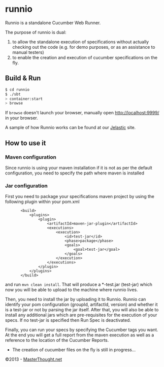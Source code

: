 # runnio #

Runnio is a standalone Cucumber Web Runner.

The purpose of runnio is dual:

1. to allow the standalone execution of specifications without actually checking out the code (e.g. for demo purposes, or as an assistance to manual testers)
2. to enable the creation and execution of cucumber specifications on the fly.

## Build & Run ##

```sh
$ cd runnio
$ ./sbt
> container:start
> browse
```

If `browse` doesn't launch your browser, manually open [http://localhost:9999/](http://localhost:9999/) in your browser.

A sample of how Runnio works can be found at our [Jelastic](http://runnio.j.layershift.co.uk/) site.

## How to use it ##

### Maven configuration ###
Since runnio is using your maven installation if it is not as per the default configuration, you need to specify the path where maven is installed

### Jar configuration ###

First you need to package your specifications maven project by using the following plugin within your pom.xml
```
       <build>
           <plugins>
               <plugin>
                   <artifactId>maven-jar-plugin</artifactId>
                   <executions>
                       <execution>
                           <id>test-jar</id>
                           <phase>package</phase>
                           <goals>
                               <goal>test-jar</goal>
                           </goals>
                       </execution>
                   </executions>
               </plugin>
           </plugins>
       </build>
```
and run `mvn clean install`. That will produce a *-test.jar (test-jar) which now you will be able to upload to the machine where runnio lives.

Then, you need to install the jar by uploading it to Runnio. Runnio can identify your pom configuration (groupId, artifactId, version) and whether it is a test-jar or not by parsing the jar itself.
After that, you will also be able to install any additional jars which are pre-requisites for the execution of your specs. If no test-jar is specified then Run Spec is deactivated.

Finally, you can run your specs by specifying the Cucumber tags you want.
At the end you will get a full report from the maven execution as well as a reference to the location of the Cucumber Reports.

- The creation of cucumber files on the fly is still in progress...

&copy;2013 - [MasterThought.net](http://www.masterthought.net)


